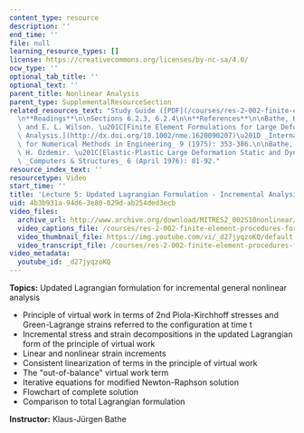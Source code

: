 ```yaml
---
content_type: resource
description: ''
end_time: ''
file: null
learning_resource_types: []
license: https://creativecommons.org/licenses/by-nc-sa/4.0/
ocw_type: ''
optional_tab_title: ''
optional_text: ''
parent_title: Nonlinear Analysis
parent_type: SupplementalResourceSection
related_resources_text: "Study Guide ([PDF](/courses/res-2-002-finite-element-procedures-for-solids-and-structures-spring-2010/resources/mitres2_002s10_lec05-1))\n\
  \n**Readings**\n\nSections 6.2.3, 6.2.4\n\n**References**\n\nBathe, K. J., E. Ramm,\
  \ and E. L. Wilson. \u201C[Finite Element Formulations for Large Deformation Dynamic\
  \ Analysis.](http://dx.doi.org/10.1002/nme.1620090207)\u201D _International Journal\
  \ for Numerical Methods in Engineering_ 9 (1975): 353-386.\n\nBathe, K. J., and\
  \ H. Ozdemir. \u201C[Elastic-Plastic Large Deformation Static and Dynamic Analysis.](http://dx.doi.org/10.1016/0045-7949(76)90056-0)\u201D\
  \ _Computers & Structures_ 6 (April 1976): 81-92."
resource_index_text: ''
resourcetype: Video
start_time: ''
title: 'Lecture 5: Updated Lagrangian Formulation - Incremental Analysis'
uid: 4b3b931a-94d6-3e80-029d-ab254ded3ecb
video_files:
  archive_url: http://www.archive.org/download/MITRES2_002S10nonlinear/MITRES2_002S10nonlinear_lec05_300k.mp4
  video_captions_file: /courses/res-2-002-finite-element-procedures-for-solids-and-structures-spring-2010/37ec5b2db1935fa58d9f09fc53704e7d_d27jyqzoKQ.vtt
  video_thumbnail_file: https://img.youtube.com/vi/_d27jyqzoKQ/default.jpg
  video_transcript_file: /courses/res-2-002-finite-element-procedures-for-solids-and-structures-spring-2010/bb7153ebdf9b8eafaff4b6a2e716732d_d27jyqzoKQ.pdf
video_metadata:
  youtube_id: _d27jyqzoKQ
---
```


**Topics:** Updated Lagrangian formulation for incremental general nonlinear analysis

*   Principle of virtual work in terms of 2nd Piola-Kirchhoff stresses and Green-Lagrange strains referred to the configuration at time t
*   Incremental stress and strain decompositions in the updated Lagrangian form of the principle of virtual work
*   Linear and nonlinear strain increments
*   Consistent linearization of terms in the principle of virtual work
*   The "out-of-balance" virtual work term
*   Iterative equations for modified Newton-Raphson solution
*   Flowchart of complete solution
*   Comparison to total Lagrangian formulation

**Instructor:** Klaus-Jürgen Bathe

